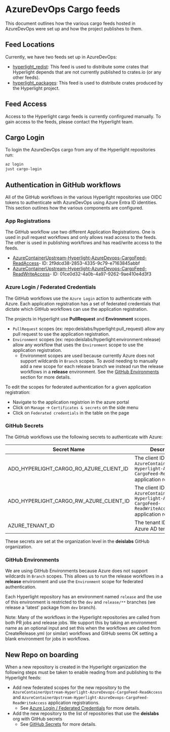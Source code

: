 # AzureDevOps Cargo feeds

This document outlines how the various cargo feeds hosted in AzureDevOps were set up and how the project publishes to them.

## Feed Locations

Currently, we have two feeds set up in AzureDevOps:

- [hyperlight_redist](https://dev.azure.com/AzureContainerUpstream/hyperlight/_artifacts/feed/hyperlight_redist): This feed is used to distribute some crates that Hyperlight depends that are not currently published to crates.io (or any other feeds).
- [hyperlight_packages](https://dev.azure.com/AzureContainerUpstream/hyperlight/_artifacts/feed/hyperlight_packages_test): This feed is used to distribute crates produced by the Hyperlight project.

## Feed Access

Access to the Hyperlight cargo feeds is currently confirgured manually. To gain access to the feeds, please contact the Hyperlight team.

## Cargo Login

To login the AzureDevOps cargo from any of the Hyperlight repositories run:

```bash
az login
just cargo-login
```

## Authentication in GitHub workflows

All of the GitHub workflows in the various Hyperlight repositories use OIDC tokens to authenticate with AzureDevOps using Azure Entra ID identities.
This section outlines how the various components are configured.

### App Registrations

The GitHub workflow use two different Application Registrations. One is used in pull request workflows and only allows read access to the feeds. The other is used in publishing workflows and has read/write access to the feeds.

- [AzureContainerUpstream-Hyperlight-AzureDevops-CargoFeed-ReadAccess](https://ms.portal.azure.com/#view/Microsoft_AAD_RegisteredApps/ApplicationMenuBlade/~/Overview/appId/2f9dcd38-2853-4335-9c79-e7163845abbf/isMSAApp~/false)- ID: 2f9dcd38-2853-4335-9c79-e7163845abbf
- [AzureContainerUpstream-Hyperlight-AzureDevops-CargoFeed-ReadWriteAccess](https://ms.portal.azure.com/#view/Microsoft_AAD_RegisteredApps/ApplicationMenuBlade/~/Overview/appId/01ce0d32-4a0b-4a97-9262-9ae410e4d3f3/isMSAApp~/false)- ID: 01ce0d32-4a0b-4a97-9262-9ae410e4d3f3

### Azure Login / Federated Credentials

The GitHub workflows use the `Azure Login` action to authenticate with Azure. Each application registration has a set of federated credentials that dictate which GitHub workflows can use the application registration.

The projects in Hyperlight use **PullRequest** and **Environment** scopes.

- `PullRequest` scopes (ex: repo:deislabs/hyperlight:pull_request) allow any pull request to use the application registration.
- `Environment` scopes (ex: repo:deislabs/hyperlight:environment:release) allow any workflow that uses the `Environment` scope to use the application registration.
  - Environment scopes are used because currently Azure does not support wildcards in `Branch` scopes. To avoid needing to manually add a new scope for each release branch we instead run the release workflows in a **release** environment. See the [GitHub Environments](#github-environments) section for more details.

To edit the scopes for federated authentication for a given application registration:

- Navigate to the application registrion in the azure portal
- Click on `Manage` -> `Certificates & secrets` on the side menu
- Click on `Federated credentials` in the table on the page

### GitHub Secrets

The GitHub workflows use the following secrets to authenticate with Azure:

| Secret Name | Description |
|-------------|-------------|
| ADO_HYPERLIGHT_CARGO_RO_AZURE_CLIENT_ID | The client ID for the `AzureContainerUpstream-Hyperlight-AzureDevops-CargoFeed-ReadAccess` application registration |
| ADO_HYPERLIGHT_CARGO_RW_AZURE_CLIENT_ID | The client ID for the `AzureContainerUpstream-Hyperlight-AzureDevops-CargoFeed-ReadWriteAccess` application registration |
| AZURE_TENANT_ID | The tenant ID for the Azure AD tenant |

These secrets are set at the organization level in the **deislabs** GitHub organization.

### GitHub Environments

We are using GitHub Environments because Azure does not support wildcards in `Branch` scopes. This allows us to run the release workflows in a **release** environment and use the `Environment` scope for federated authentication.

Each Hyperlight repository has an environment named `release` and the use of this environment is restricted to the `dev` and `release/**` branches (we release a 'latest' package from `dev` branch).

Note: Many of the workflows in the Hyperlight repositories are called from both PR jobs and release jobs.
We support this by taking an environment name as an optional input and set this when the workflows are called from CreateRelease.yml (or similar) workflows and GitHub seems OK setting a blank environment for jobs in workflows.

## New Repo on boarding

When a new repository is created in the Hyperlight organization the following steps must be taken to enable reading from and publishing to the Hyperlight feeds:

- Add new federated scopes for the new repository to the `AzureContainerUpstream-Hyperlight-AzureDevops-CargoFeed-ReadAccess` and `AzureContainerUpstream-Hyperlight-AzureDevops-CargoFeed-ReadWriteAccess` application registrations.
  - See [Azure Login / Federated Credentials](#azure-login--federated-credentials) for more details.
- Add the new repository to the list of repositories that use the **deislabs** org with GitHub secrets
  - See [GitHub Secrets](#github-secrets) for more details.
